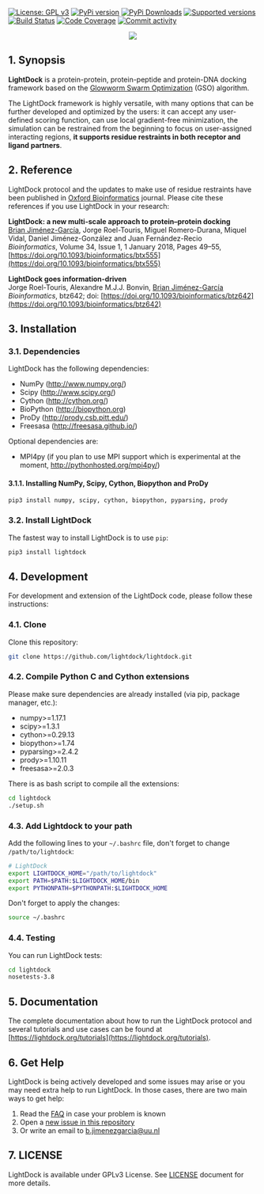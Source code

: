 [![License: GPL v3](https://img.shields.io/badge/License-GPLv3-blue.svg)](https://www.gnu.org/licenses/gpl-3.0)
[![PyPi version](https://img.shields.io/pypi/v/lightdock.svg)](https://pypi.org/project/lightdock/)
[![PyPi Downloads](https://img.shields.io/pypi/dm/lightdock?label=PyPI%20Downloads)](https://pypistats.org/packages/lightdock)
[![Supported versions](https://img.shields.io/pypi/pyversions/lightdock.svg)](https://pypi.org/project/lightdock)
[![Build Status](https://travis-ci.com/lightdock/lightdock.svg?branch=master)](https://travis-ci.com/lightdock/lightdock)
[![Code Coverage](https://codecov.io/gh/lightdock/lightdock/branch/master/graph/badge.svg)](https://codecov.io/gh/lightdock/lightdock)
[![Commit activity](https://img.shields.io/github/commit-activity/m/lightdock/lightdock.svg)](https://github.com/lightdock/lightdock/commits/master)
 
<p align="center">
    <img src="https://lightdock.org/assets/images/lightdock_logo.png">
</p>

## 1. Synopsis
**LightDock** is a protein-protein, protein-peptide and protein-DNA docking framework based on the [Glowworm Swarm Optimization](https://link.springer.com/article/10.1007/s11721-008-0021-5) (GSO) algorithm.

The LightDock framework is highly versatile, with many options that can be further developed and optimized by the users: it can accept any user-defined scoring function, can use local gradient-free minimization, the simulation can be restrained from the beginning to focus on user-assigned interacting regions, **it supports residue restraints in both receptor and ligand partners**.

## 2. Reference
LightDock protocol and the updates to make use of residue restraints have been published in [Oxford Bioinformatics](https://academic.oup.com/bioinformatics) journal. Please cite these references if you use LightDock in your research:

**LightDock: a new multi-scale approach to protein–protein docking**<br>
[Brian Jiménez-García](http://bjimenezgarcia.com), Jorge Roel-Touris, Miguel Romero-Durana, Miquel Vidal, Daniel Jiménez-González and Juan Fernández-Recio<br>
*Bioinformatics*, Volume 34, Issue 1, 1 January 2018, Pages 49–55, [https://doi.org/10.1093/bioinformatics/btx555](https://doi.org/10.1093/bioinformatics/btx555)

**LightDock goes information-driven**<br>
Jorge Roel-Touris, Alexandre M.J.J. Bonvin, [Brian Jiménez-García](http://bjimenezgarcia.com)<br>
*Bioinformatics*, btz642; doi: [https://doi.org/10.1093/bioinformatics/btz642](https://doi.org/10.1093/bioinformatics/btz642)


## 3. Installation
### 3.1. Dependencies
LightDock has the following dependencies:

* NumPy (<http://www.numpy.org/>)
* Scipy (<http://www.scipy.org/>)
* Cython (<http://cython.org/>)
* BioPython (<http://biopython.org>)
* ProDy (<http://prody.csb.pitt.edu/>)
* Freesasa (<http://freesasa.github.io/>)

Optional dependencies are:

* MPI4py (if you plan to use MPI support which is experimental at the moment, <http://pythonhosted.org/mpi4py/>)


#### 3.1.1. Installing NumPy, Scipy, Cython, Biopython and ProDy

```bash
pip3 install numpy, scipy, cython, biopython, pyparsing, prody
```


### 3.2. Install LightDock
The fastest way to install LightDock is to use `pip`:

```bash
pip3 install lightdock
```

## 4. Development
For development and extension of the LightDock code, please follow these instructions:

### 4.1. Clone
Clone this repository:

```bash
git clone https://github.com/lightdock/lightdock.git
```

### 4.2. Compile Python C and Cython extensions

Please make sure dependencies are already installed (via pip, package manager, etc.):

* numpy>=1.17.1
* scipy>=1.3.1
* cython>=0.29.13
* biopython>=1.74
* pyparsing>=2.4.2
* prody>=1.10.11
* freesasa>=2.0.3

There is as bash script to compile all the extensions:

```bash
cd lightdock
./setup.sh
```

### 4.3. Add Lightdock to your path

Add the following lines to your `~/.bashrc` file, don't forget to change `/path/to/lightdock`:

```bash
# LightDock
export LIGHTDOCK_HOME="/path/to/lightdock"
export PATH=$PATH:$LIGHTDOCK_HOME/bin
export PYTHONPATH=$PYTHONPATH:$LIGHTDOCK_HOME
```

Don't forget to apply the changes:

```bash
source ~/.bashrc
```

### 4.4. Testing

You can run LightDock tests:

```bash
cd lightdock
nosetests-3.8 
```

## 5. Documentation

The complete documentation about how to run the LightDock protocol and several tutorials and use cases can be found at [https://lightdock.org/tutorials](https://lightdock.org/tutorials).


## 6. Get Help

LightDock is being actively developed and some issues may arise or you may need extra help to run LightDock. In those cases, there are two main ways to get help:

1. Read the [FAQ](https://lightdock.org/tutorials/faq) in case your problem is known
2. Open a [new issue in this repository](https://github.com/lightdock/lightdock/issues/new)
3. Or write an email to <b.jimenezgarcia@uu.nl>

## 7. LICENSE

LightDock is available under GPLv3 License. See [LICENSE](LICENSE) document for more details.

